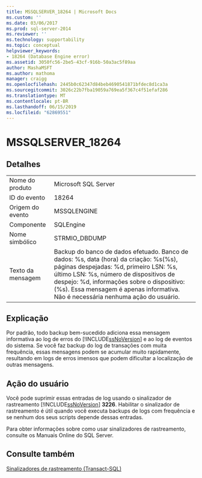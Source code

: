 ```yaml
---
title: MSSQLSERVER_18264 | Microsoft Docs
ms.custom: ''
ms.date: 03/06/2017
ms.prod: sql-server-2014
ms.reviewer: ''
ms.technology: supportability
ms.topic: conceptual
helpviewer_keywords:
- 18264 (Database Engine error)
ms.assetid: 3050fc56-2be5-43cf-916b-50a3ac5f89aa
author: MashaMSFT
ms.author: mathoma
manager: craigg
ms.openlocfilehash: 2445b0c62347d84beb4690541871bfdec8d1ca3a
ms.sourcegitcommit: 3026c22b7fba19059a769ea5f367c4f51efaf286
ms.translationtype: MT
ms.contentlocale: pt-BR
ms.lasthandoff: 06/15/2019
ms.locfileid: "62869551"
---
```

# <a name="mssqlserver18264"></a>MSSQLSERVER_18264
    
## <a name="details"></a>Detalhes  
  
|||  
|-|-|  
|Nome do produto|Microsoft SQL Server|  
|ID do evento|18264|  
|Origem do evento|MSSQLENGINE|  
|Componente|SQLEngine|  
|Nome simbólico|STRMIO_DBDUMP|  
|Texto da mensagem|Backup do banco de dados efetuado. Banco de dados: %s, data (hora) da criação: %s(%s), páginas despejadas: %d, primeiro LSN: %s, último LSN: %s, número de dispositivos de despejo: %d, informações sobre o dispositivo: (%s). Essa mensagem é apenas informativa. Não é necessária nenhuma ação do usuário.|  
  
## <a name="explanation"></a>Explicação  
 Por padrão, todo backup bem-sucedido adiciona essa mensagem informativa ao log de erros do [!INCLUDE[ssNoVersion](../../includes/ssnoversion-md.md)] e ao log de eventos do sistema. Se você faz backup do log de transações com muita frequência, essas mensagens podem se acumular muito rapidamente, resultando em logs de erros imensos que podem dificultar a localização de outras mensagens.  
  
## <a name="user-action"></a>Ação do usuário  
 Você pode suprimir essas entradas de log usando o sinalizador de rastreamento [!INCLUDE[ssNoVersion](../../includes/ssnoversion-md.md)] **3226**. Habilitar o sinalizador de rastreamento é útil quando você executa backups de logs com frequência e se nenhum dos seus scripts depende dessas entradas.  
  
 Para obter informações sobre como usar sinalizadores de rastreamento, consulte os Manuais Online do SQL Server.  
  
## <a name="see-also"></a>Consulte também  
 [Sinalizadores de rastreamento &#40;Transact-SQL&#41;](/sql/t-sql/database-console-commands/dbcc-traceon-trace-flags-transact-sql)  
  
  
